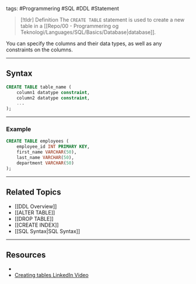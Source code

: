 tags: #Programmering #SQL #DDL #Statement 

> [!tldr] Definition
> The `CREATE TABLE` statement is used to create a new table in a [[Repo/00 - Programmering og Teknologi/Languages/SQL/Basics/Database|database]]. 

You can specify the columns and their data types, as well as any constraints on the columns.

---

## Syntax
```sql
CREATE TABLE table_name (
    column1 datatype constraint,
    column2 datatype constraint,
    ...
);
```

---

### Example
```sql
CREATE TABLE employees (
    employee_id INT PRIMARY KEY,
    first_name VARCHAR(50),
    last_name VARCHAR(50),
    department VARCHAR(50)
);
```

---

## Related Topics
- [[DDL Overview]]
- [[ALTER TABLE]]
- [[DROP TABLE]]
- [[CREATE INDEX]]
- [[SQL Syntax|SQL Syntax]]

---

## Resources
- 
- [Creating tables LinkedIn Video](https://www.linkedin.com/learning/programming-foundations-databases-2/creating-tables?u=57075649)
